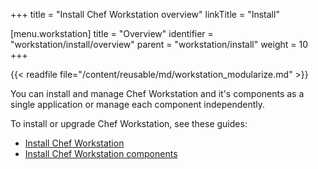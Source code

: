 +++
title = "Install Chef Workstation overview"
linkTitle = "Install"

[menu.workstation]
title = "Overview"
identifier = "workstation/install/overview"
parent = "workstation/install"
weight = 10
+++

{{< readfile file="/content/reusable/md/workstation_modularize.md" >}}

You can install and manage Chef Workstation and it's components as a single application or manage each component independently.

To install or upgrade Chef Workstation, see these guides:

- [Install Chef Workstation](workstation)
- [Install Chef Workstation components](tools)
